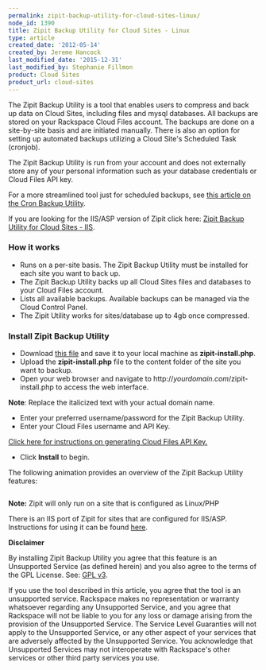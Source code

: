 ```yaml
---
permalink: zipit-backup-utility-for-cloud-sites-linux/
node_id: 1390
title: Zipit Backup Utility for Cloud Sites - Linux
type: article
created_date: '2012-05-14'
created_by: Jereme Hancock
last_modified_date: '2015-12-31'
last_modified_by: Stephanie Fillmon
product: Cloud Sites
product_url: cloud-sites
---
```


The Zipit Backup Utility is a tool that enables users to compress and
back up data on Cloud Sites, including files and mysql databases. All
backups are stored on your Rackspace Cloud Files account. The backups
are done on a site-by-site basis and are initiated manually. There is
also an option for setting up automated backups utilizing a Cloud
Site's Scheduled Task (cronjob).

The Zipit Backup Utility is run from your account and does not
externally store any of your personal information such as your database
credentials or Cloud Files API key.

For a more streamlined tool just for scheduled backups, see [this article on the Cron Backup Utility](/how-to/scheduled-backup-cloud-sites-to-cloud-files).

If you are looking for the IIS/ASP version of Zipit click here: [Zipit Backup Utility for Cloud Sites - IIS](http://www.aspxzipitbackup.com/).

### How it works

-   Runs on a per-site basis. The Zipit Backup Utility must be installed
    for each site you want to back up.
-   The Zipit Backup Utility backs up all Cloud Sites files and
    databases to your Cloud Files account.
-   Lists all available backups. Available backups can be managed via
    the Cloud Control Panel.
-   The Zipit Utility works for sites/database up to 4gb
    once compressed.

### Install Zipit Backup Utility

-   Download [this file](https://raw.github.com/jeremehancock/zipit-backup-utility-installer/master/zipit-install.php) and save it to your local machine as **zipit-install.php**.
-   Upload the **zipit-install.php** file to the content folder of the site
    you want to backup.
-   Open your web browser and navigate to
    http://*yourdomain.com*/zipit-install.php to access the
    web interface.

   **Note**: Replace the italicized text with your actual domain name.

-   Enter your preferred username/password for the Zipit Backup Utility.
-   Enter your Cloud Files username and API Key.

  [Click here for instructions on generating Cloud Files API Key.](/how-to/view-and-reset-your-api-key)

-   Click **Install** to begin.

The following animation provides an overview of the Zipit Backup Utility features:

<img src="{% asset_path cloud-sites/zipit-backup-utility-for-cloud-sites-linux/zipit_1.gif %}" alt="" />

**Note:** Zipit will only run on a site that is configured as
Linux/PHP

There is an IIS port of Zipit for sites that are configured for
IIS/ASP. Instructions for using it can be found
[here](http://aspxzipitbackup.com/).

**Disclaimer**

By installing Zipit Backup Utility you agree that this feature is
an Unsupported Service (as defined herein) and you also agree to the
terms of the GPL License. See: [GPL v3](http://www.gnu.org/licenses/gpl-3.0.en.html).

If you use the tool described in this article, you agree that the tool is an unsupported service. Rackspace
makes no representation or warranty whatsoever regarding any Unsupported
Service, and you agree that Rackspace will not be liable to you for any
loss or damage arising from the provision of the Unsupported Service.
The Service Level Guaranties will not apply to the Unsupported Service,
or any other aspect of your services that are adversely affected by the
Unsupported Service. You acknowledge that Unsupported Services may not
interoperate with Rackspace's other services or other third party
services you use.
